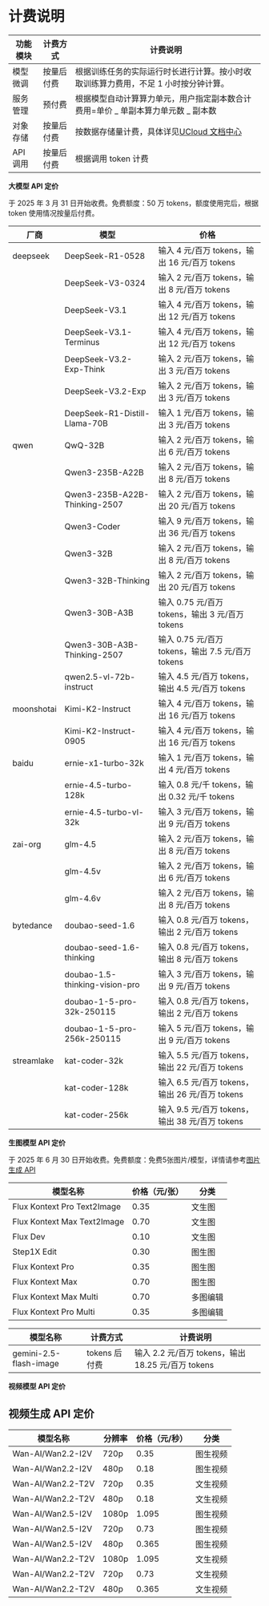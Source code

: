 # **计费说明**

| **功能模块** | **计费方式** | **计费说明**                                                                        |
| ------------ | ------------ | ----------------------------------------------------------------------------------- |
| 模型微调     | 按量后付费   | 根据训练任务的实际运行时长进行计算。按小时收取训练算力费用，不足 1 小时按分钟计算。 |
| 服务管理     | 预付费       | 根据模型自动计算算力单元，用户指定副本数合计费用=单价 _ 单副本算力单元数 _ 副本数   |
| 对象存储     | 按量后付费   | 按数据存储量计费，具体详见[UCloud 文档中心](https://docs.ucloud.cn/ufile/bill/new)  |
| API 调用     | 按量后付费   | 根据调用 token 计费                                                                 |

**大模型 API 定价**

于 2025 年 3 月 31 日开始收费。免费额度：50 万 tokens，额度使用完后，根据 token 使用情况按量后付费。

| 厂商 | 模型 | 价格 |
|------|------|------|
| deepseek | DeepSeek-R1-0528 | 输入 4 元/百万 tokens，输出 16 元/百万 tokens |
|              | DeepSeek-V3-0324 | 输入 2 元/百万 tokens，输出 8 元/百万 tokens |
|              | DeepSeek-V3.1 | 输入 4 元/百万 tokens，输出 12 元/百万 tokens |
|              | DeepSeek-V3.1-Terminus |输入 4 元/百万 tokens，输出 12 元/百万 tokens  |
|              | DeepSeek-V3.2-Exp-Think | 输入 2 元/百万 tokens，输出 3 元/百万 tokens  |
|              | DeepSeek-V3.2-Exp | 输入 2 元/百万 tokens，输出 3 元/百万 tokens  |
|              | DeepSeek-R1-Distill-Llama-70B | 输入 1 元/百万 tokens，输出 3 元/百万 tokens |
| qwen         | QwQ-32B | 输入 2 元/百万 tokens，输出 6 元/百万 tokens |
|              | Qwen3-235B-A22B | 输入 2 元/百万 tokens，输出 8 元/百万 tokens |
|              |Qwen3-235B-A22B-Thinking-2507 | 输入 2 元/百万 tokens，输出 20 元/百万 tokens |
|              | Qwen3-Coder | 输入 9 元/百万 tokens，输出 36 元/百万 tokens |
|              | Qwen3-32B |输入 2 元/百万 tokens，输出 8 元/百万 tokens  |
|              | Qwen3-32B-Thinking |输入 2 元/百万 tokens，输出 20 元/百万 tokens  |
|              | Qwen3-30B-A3B | 输入 0.75 元/百万 tokens，输出 3 元/百万 tokens |
|              | Qwen3-30B-A3B-Thinking-2507 | 输入 0.75 元/百万 tokens，输出 7.5 元/百万 tokens |
|              | qwen2.5-vl-72b-instruct | 输入 4.5 元/百万 tokens，输出 4.5 元/百万 tokens |
| moonshotai   | Kimi-K2-Instruct | 输入 4 元/百万 tokens，输出 16 元/百万 tokens |
|              | Kimi-K2-Instruct-0905 |输入 4 元/百万 tokens，输出 16 元/百万 tokens  |
| baidu        | ernie-x1-turbo-32k | 输入 1 元/百万 tokens，输出 4 元/百万 tokens |
|              | ernie-4.5-turbo-128k | 输入 0.8 元/千 tokens，输出 0.32 元/千 tokens |
|              | ernie-4.5-turbo-vl-32k | 输入 3 元/百万 tokens，输出 9 元/百万 tokens |
| zai-org      | glm-4.5 | 输入 2 元/百万 tokens，输出 8 元/百万 tokens |
|              | glm-4.5v | 输入 2 元/百万 tokens，输出 6 元/百万 tokens |
|              | glm-4.6v | 输入 2 元/百万 tokens，输出 8 元/百万 tokens |
| bytedance    | doubao-seed-1.6 | 输入 0.8 元/百万 tokens，输出 2 元/百万 tokens |
|              | doubao-seed-1.6-thinking | 输入 0.8 元/百万 tokens，输出 8 元/百万 tokens |
|              | doubao-1.5-thinking-vision-pro | 输入 3 元/百万 tokens，输出 9 元/百万 tokens |
|              | doubao-1-5-pro-32k-250115 |输入 0.8 元/百万 tokens，输出 2 元/百万 tokens  |
|              | doubao-1-5-pro-256k-250115 | 输入 5 元/百万 tokens，输出 9 元/百万 tokens |
| streamlake   |kat-coder-32k | 输入 5.5 元/百万 tokens，输出 22 元/百万 tokens |
|              |kat-coder-128k | 输入 6.5 元/百万 tokens，输出 26 元/百万 tokens |
|              |kat-coder-256k | 输入 9.5 元/百万 tokens，输出 38 元/百万 tokens |


**生图模型 API 定价**

于 2025 年 6 月 30 日开始收费。免费额度：免费5张图片/模型，详情请参考[图片生成 API](https://docs.ucloud.cn/modelverse/api_doc/image-generation)

| 模型名称                    | 价格（元/张） | 分类     |
| --------------------------- | ------------- | -------- |
| Flux Kontext Pro Text2Image | 0.35          | 文生图   |
| Flux Kontext Max Text2Image | 0.70          | 文生图   |
| Flux Dev                    | 0.10          | 文生图   |
| Step1X Edit                 | 0.30          | 图生图 |
| Flux Kontext Pro            | 0.35          | 图生图 |
| Flux Kontext Max            | 0.70          | 图生图 |
| Flux Kontext Max Multi      | 0.70          | 多图编辑 |
| Flux Kontext Pro Multi      | 0.35          | 多图编辑 |

| **模型名称**           | **计费方式**  | **计费说明**                                       |
| ---------------------- | ------------- | -------------------------------------------------- |
| gemini-2.5-flash-image | tokens 后付费 | 输入 2.2 元/百万 tokens，输出 18.25 元/百万 tokens |

**视频模型 API 定价**

## 视频生成 API 定价

| 模型名称          | 分辨率 | 价格（元/秒） | 分类     |
| ----------------- | ------ | ------------- | -------- |
| Wan-AI/Wan2.2-I2V | 720p   | 0.35          | 图生视频 |
| Wan-AI/Wan2.2-I2V | 480p   | 0.18          | 图生视频 |
| Wan-AI/Wan2.2-T2V | 720p   | 0.35          | 文生视频 |
| Wan-AI/Wan2.2-T2V | 480p   | 0.18          | 文生视频 |
| Wan-AI/Wan2.5-I2V | 1080p   |1.095          | 图生视频 |
| Wan-AI/Wan2.5-I2V | 720p   | 0.73          | 图生视频 |
| Wan-AI/Wan2.5-I2V | 480p   | 0.365         | 图生视频 |
| Wan-AI/Wan2.2-T2V | 1080p  | 1.095          | 文生视频 |
| Wan-AI/Wan2.2-T2V | 720p   | 0.73          | 文生视频 |
| Wan-AI/Wan2.2-T2V | 480p   | 0.365          | 文生视频 |
